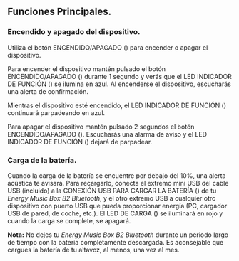 ## Funciones Principales.

### Encendido y apagado del dispositivo.
Utiliza el botón ENCENDIDO/APAGADO () para encender o apagar el dispositivo.

Para encender el dispositivo mantén pulsado el botón ENCENDIDO/APAGADO () durante 1 segundo y verás que el LED INDICADOR DE FUNCIÓN () se ilumina en azul. Al encenderse el dispositivo, escucharás una alerta de confirmación.

Mientras el dispositivo esté encendido, el LED INDICADOR DE FUNCIÓN () continuará parpadeando en azul.

Para apagar el dispositivo mantén pulsado 2 segundos el botón ENCENDIDO/APAGADO (). Escucharás una alarma de aviso y el LED INDICADOR DE FUNCIÓN () dejará de parpadear.

### Carga de la batería.
Cuando la carga de la batería se encuentre por debajo del 10%, una alerta acústica te avisará. Para recargarlo, conecta el extremo mini USB del cable USB (incluido) a la CONEXIÓN USB PARA CARGAR LA BATERÍA () de tu *Energy Music Box B2 Bluetooth*, y el otro extremo USB a cualquier otro dispositivo con puerto USB que pueda proporcionar energía (PC, cargador USB de pared, de coche, etc.). El LED DE CARGA () se iluminará en rojo y cuando la carga se complete, se apagará.

**Nota:**  No dejes tu *Energy Music Box B2 Bluetooth* durante un periodo largo de tiempo con la batería completamente descargada. Es aconsejable que cargues la batería de tu altavoz, al menos, una vez al mes.

